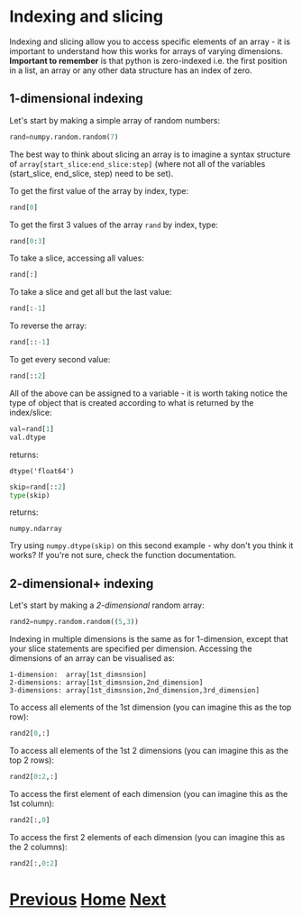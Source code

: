 ---
---

# Indexing and slicing

Indexing and slicing allow you to access specific elements of an array - it is important to understand how this works for arrays of varying dimensions. **Important to remember** is that python is zero-indexed i.e. the first position in a list, an array or any other data structure has an index of zero.

## 1-dimensional indexing

Let's start by making a simple array of random numbers:

```python
rand=numpy.random.random(7)
```

The best way to think about slicing an array is to imagine a syntax structure of ```array[start_slice:end_slice:step]``` (where not all of the variables (start_slice, end_slice, step) need to be set).

To get the first value of the array by index, type:

```python
rand[0]
```

To get the first 3 values of the array ```rand``` by index, type:

```python
rand[0:3]
```

To take a slice, accessing all values:

```python
rand[:]
```

To take a slice and get all but the last value:

```python
rand[:-1]
```

To reverse the array:

```python
rand[::-1]
```

To get every second value:

```python
rand[::2]
```

All of the above can be assigned to a variable - it is worth taking notice the type of object that is created according to what is returned by the index/slice:

```python
val=rand[1]
val.dtype
```

returns:

	dtype('float64')

```python
skip=rand[::2]
type(skip) 
```

returns:

	numpy.ndarray

Try using ```numpy.dtype(skip)``` on this second example - why don't you think it works? If you're not sure, check the function documentation.

## 2-dimensional+ indexing

Let's start by making a *2-dimensional* random array:

```python
rand2=numpy.random.random((5,3))
```

Indexing in multiple dimensions is the same as for 1-dimension, except that your slice statements are specified per dimension. Accessing the dimensions of an array can be visualised as:

	1-dimension:  array[1st_dimsnsion]
	2-dimensions: array[1st_dimsnsion,2nd_dimension]
	3-dimensions: array[1st_dimsnsion,2nd_dimension,3rd_dimension]

To access all elements of the 1st dimension (you can imagine this as the top row):

```python
rand2[0,:]
```

To access all elements of the 1st 2 dimensions (you can imagine this as the top 2 rows):

```python
rand2[0:2,:]
```

To access the first element of each dimension (you can imagine this as the 1st column):

```python
rand2[:,0]
```

To access the first 2 elements of each dimension (you can imagine this as the 2 columns):

```python
rand2[:,0:2]
```

# [Previous](../numpy_array_funcs) [Home](../README_numpy) [Next](../numpy_multiplication)
